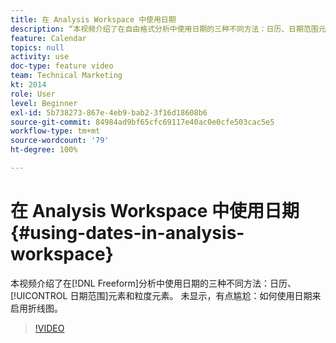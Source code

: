 ```yaml
---
title: 在 Analysis Workspace 中使用日期
description: “本视频介绍了在自由格式分析中使用日期的三种不同方法：日历、日期范围元素和粒度元素。 未显示，有点尴尬：如何使用日期来启用折线图。 “
feature: Calendar
topics: null
activity: use
doc-type: feature video
team: Technical Marketing
kt: 2014
role: User
level: Beginner
exl-id: 5b738273-867e-4eb9-bab2-3f16d18608b6
source-git-commit: 84984ad9bf65cfc69117e40ac0e0cfe503cac5e5
workflow-type: tm+mt
source-wordcount: '79'
ht-degree: 100%

---
```


# 在 Analysis Workspace 中使用日期 {#using-dates-in-analysis-workspace}

本视频介绍了在[!DNL Freeform]分析中使用日期的三种不同方法：日历、[!UICONTROL 日期范围]元素和粒度元素。 未显示，有点尴尬：如何使用日期来启用折线图。

>[!VIDEO](https://video.tv.adobe.com/v/24136/?quality=12&learn=on)

